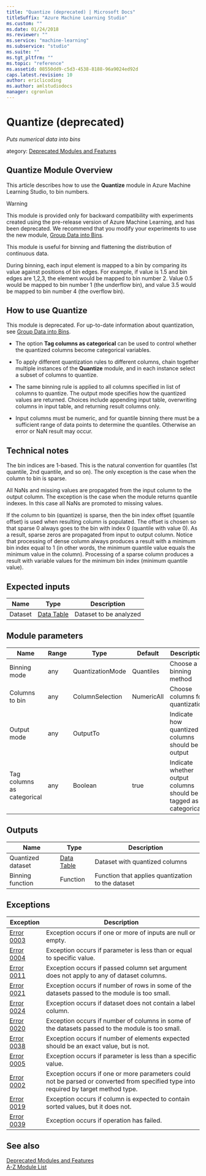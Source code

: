 ```yaml
---
title: "Quantize (deprecated) | Microsoft Docs"
titleSuffix: "Azure Machine Learning Studio"
ms.custom: ""
ms.date: 01/24/2018
ms.reviewer: ""
ms.service: "machine-learning"
ms.subservice: "studio"
ms.suite: ""
ms.tgt_pltfrm: ""
ms.topic: "reference"
ms.assetid: 08550dd9-c5d3-4538-8188-96a9024ed92d
caps.latest.revision: 10
author: ericlicoding
ms.author: amlstudiodocs
manager: cgronlun
---
```

# Quantize (deprecated)

*Puts numerical data into bins*

ategory: [Deprecated Modules and Features](deprecated-modules-and-features.md)

## Quantize Module Overview  

This article describes how to use the **Quantize** module in Azure Machine Learning Studio, to bin numbers.

> [!WARNING]
> This module is provided only for backward compatibility with experiments created using the pre-release version of Azure Machine Learning, and has been deprecated. We recommend that you modify your experiments to use the new module, [Group Data into Bins](group-data-into-bins.md).

This module is useful for binning and flattening the distribution of continuous data.

During binning, each input element is mapped to a bin by comparing its value against positions of bin edges. For example, if value is 1.5 and bin edges are 1,2,3, the element would be mapped to bin number 2. Value 0.5 would be mapped to bin number 1 (the underflow bin), and value 3.5 would be mapped to bin number 4 (the overflow bin).

## How to use Quantize

This module is deprecated. For up-to-date information about quantization, see [Group Data into Bins](group-data-into-bins.md).

-   The option **Tag columns as categorical** can be used to control whether the quantized columns become categorical variables.

- To apply different quantization rules to different columns, chain together multiple instances of the **Quantize** module, and in each instance select a subset of columns to quantize.

- The same binning rule is applied to all columns specified in list of columns to quantize. The output mode specifies how the quantized values are returned. Choices include appending input table, overwriting columns in input table, and returning result columns only.

- Input columns must be numeric, and for quantile binning there must be a sufficient range of data points to determine the quantiles. Otherwise an error or NaN result may occur.

##  Technical notes

The bin indices are 1-based. This is the natural convention for quantiles (1st quantile, 2nd quantile, and so on). The only exception is the case when the column to bin is sparse.

All NaNs and missing values are propagated from the input column to the output column. The exception is the case when the module returns quantile indexes. In this case all NaNs are promoted to missing values.

If the column to bin (quantize) is sparse, then the bin index offset (quantile offset) is used when resulting column is populated. The offset is chosen so that sparse 0 always goes to the bin with index 0 (quantile with value 0). As a result, sparse zeros are propagated from input to output column. Notice that processing of dense column always produces a result with a minimum bin index equal to 1 (in other words, the minimum quantile value equals the minimum value in the column). Processing of a sparse column produces a result with variable values for the minimum bin index (minimum quantile value).

## Expected inputs

|Name|Type|Description|  
|----------|----------|-----------------|  
|Dataset|[Data Table](data-table.md)|Dataset to be analyzed|  

## Module parameters

|Name|Range|Type|Default|Description|  
|----------|-----------|----------|-------------|-----------------|  
|Binning mode|any|QuantizationMode|Quantiles|Choose a binning method|  
|Columns to bin|any|ColumnSelection|NumericAll|Choose columns for quantization|  
|Output mode|any|OutputTo||Indicate how quantized columns should be output|  
|Tag columns as categorical|any|Boolean|true|Indicate whether output columns should be tagged as categorical|

## Outputs

|Name|Type|Description|  
|----------|----------|-----------------|  
|Quantized dataset|[Data Table](data-table.md)|Dataset with quantized columns|  
|Binning function|Function|Function that applies quantization to the dataset|  

## Exceptions

|Exception|Description|  
|---------------|-----------------|  
|[Error 0003](errors/error-0003.md)|Exception occurs if one or more of inputs are null or empty.|  
|[Error 0004](errors/error-0004.md)|Exception occurs if parameter is less than or equal to specific value.|  
|[Error 0011](errors/error-0011.md)|Exception occurs if passed column set argument does not apply to any of dataset columns.|  
|[Error 0021](errors/error-0021.md)|Exception occurs if number of rows in some of the datasets passed to the module is too small.|  
|[Error 0024](errors/error-0024.md)|Exception occurs if dataset does not contain a label column.|  
|[Error 0020](errors/error-0020.md)|Exception occurs if number of columns in some of the datasets passed to the module is too small.|  
|[Error 0038](errors/error-0038.md)|Exception occurs if number of elements expected should be an exact value, but is not.|  
|[Error 0005](errors/error-0005.md)|Exception occurs if parameter is less than a specific value.|  
|[Error 0002](errors/error-0002.md)|Exception occurs if one or more parameters could not be parsed or converted from specified type into required by target method type.|  
|[Error 0019](errors/error-0019.md)|Exception occurs if column is expected to contain sorted values, but it does not.|  
|[Error 0039](errors/error-0039.md)|Exception occurs if operation has failed.|  

## See also

 [Deprecated Modules and Features](deprecated-modules-and-features.md)   
 [A-Z Module List](a-z-module-list.md)
